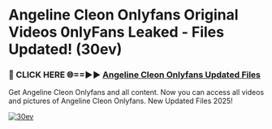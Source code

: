 # Angeline Cleon Onlyfans Original Videos 0nlyFans Leaked - Files Updated! (30ev)

<h3>🔴 CLICK HERE 🌐==►► <a href="https://tinyurl.com/ehrbuxhb" rel="nofollow">Angeline Cleon Onlyfans Updated Files</a></h3>

Get Angeline Cleon Onlyfans and all content. Now you can access all videos and pictures of Angeline Cleon Onlyfans. New Updated Files 2025!

[![30ev](https://i.imgur.com/lVYEuWS.gif)](https://tinyurl.com/ehrbuxhb)
